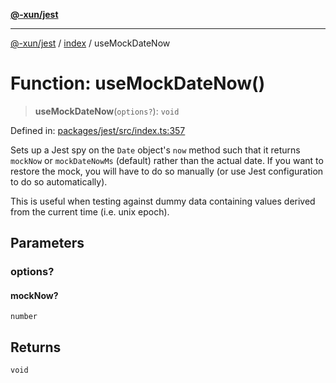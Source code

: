 [**@-xun/jest**](../../README.md)

***

[@-xun/jest](../../README.md) / [index](../README.md) / useMockDateNow

# Function: useMockDateNow()

> **useMockDateNow**(`options?`): `void`

Defined in: [packages/jest/src/index.ts:357](https://github.com/Xunnamius/test-utils/blob/ddc98d6724564c6aa1b8c427a63c41e54d5d77d6/packages/jest/src/index.ts#L357)

Sets up a Jest spy on the `Date` object's `now` method such that it returns
`mockNow` or `mockDateNowMs` (default) rather than the actual date. If you
want to restore the mock, you will have to do so manually (or use Jest
configuration to do so automatically).

This is useful when testing against dummy data containing values derived from
the current time (i.e. unix epoch).

## Parameters

### options?

#### mockNow?

`number`

## Returns

`void`
